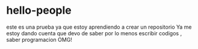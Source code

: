# hello-people
este es una prueba ya que estoy aprendiendo a crear un repositorio
Ya me estoy dando cuenta que devo de saber  por lo menos escribir codigos , saber programacion OMG!

